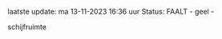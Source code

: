 laatste update: 
ma 13-11-2023 16:36   uur 
Status: FAALT - geel - 
<div class="service Y">schijfruimte</div>